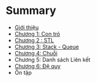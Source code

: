 # Summary

* [Giới thiệu](README.md)
* [Chương 1: Con trỏ](chapter1.md)
* [Chương 2 : STL](chuong-2-stl.md)
* [Chương 3: Stack - Queue](chuong-3-stack-queue.md)
* [Chương 4: Chuỗi](chuong-3-chuoi.md)
* Chương 5: Danh sách Liên kết
* [Chương 6: Đệ quy](chuong-6-de-quy.md)
* Ôn tập

